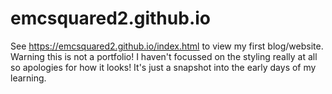 # emcsquared2.github.io
 
 See https://emcsquared2.github.io/index.html to view my first blog/website.  Warning this is not a portfolio! I haven't focussed on the styling really at all so apologies for how it looks!
 It's just a snapshot into the early days of my learning.  
